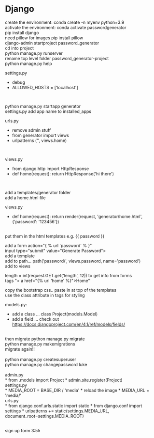 # Django

create the environment: conda create -n myenv python=3.9<br>
activate the environment: conda activate passwordgenerator<br>
pip install django<br>
need pillow for images pip install pillow<br>
django-admin startproject password_generator<br>
cd into project<br>
python manage.py runserver<br>
rename top level folder password_generator-project<br>
python manage.py help<br>

settings.py<br>
* debug
* ALLOWED_HOSTS = \['localhost']
<br>

python manage.py startapp generator<br>
settings.py add app name to installed_apps<br>

urls.py<br>
* remove admin stuff
* from generator import views
* urlpatterns ('', views.home)
<br>

views.py<br>
* from django.http import HttpResponse
* def home(request): return HttpResponse('hi there')
<br>

add a templates/generator folder<br>
add a home.html file<br>

views.py<br>
* def home(request): return render(request, 'generator/home.html', {'password': '123456'})
<br>
put them in the html templates e.g. {{ password }}<br>

add a form action="{ % url 'password' % }"<br>
input type="submit" value="Generate Password"><br>
add a template<br>
add to path... path('password/', views.password, name='password')<br>
add to views<br>

length = int(request.GET.get('length', 12)) to get info from forms<br>
tags "< a href="{% url 'home' %}">Home</a>" <br>

copy the bootstrap css.. paste in at top of the templates<br>
use the class attribute in tags for styling<br>

models.py:<br>
* add a class ... class Project(models.Model)
* add a field ... check out https://docs.djangoproject.com/en/4.1/ref/models/fields/<br>
<br>
then migrate python manage.py migrate<br>
python manage.py makemigrations<br>
migrate again!!<br>
<br>
python manage.py createsuperuser<br>
python manage.py changepassword luke<br>
<br>
admin.py<br>
* from .models import Project
* admin.site.register(Project)
<br>
settings.py<br>
* MEDIA_ROOT = BASE_DIR / 'media'
* reload the image
* MEDIA_URL = 'media/'
<br>
urls.py<br>
* from django.conf.urls.static import static
* from django.conf import settings
* urlpatterns += static(settings.MEDIA_URL, document_root=settings.MEDIA_ROOT)

<br>sign up form 3:55<br>
